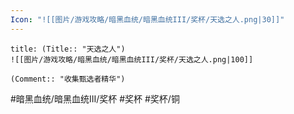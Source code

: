 ```yaml
---
Icon: "![[图片/游戏攻略/暗黑血统/暗黑血统III/奖杯/天选之人.png|30]]"
---
```

```ad-common-bronze-trophy
title: (Title:: "天选之人")
![[图片/游戏攻略/暗黑血统/暗黑血统III/奖杯/天选之人.png|100]]

(Comment:: "收集甄选者精华")
```

#暗黑血统/暗黑血统III/奖杯 #奖杯 #奖杯/铜
